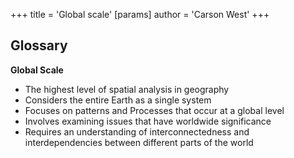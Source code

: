 +++
 title = 'Global scale'
[params]
	author = 'Carson West'
+++
## Glossary

**Global Scale**

* The highest level of spatial analysis in geography
* Considers the entire Earth as a single system
* Focuses on patterns and Processes that occur at a global level
* Involves examining issues that have worldwide significance
* Requires an understanding of interconnectedness and interdependencies between different parts of the world